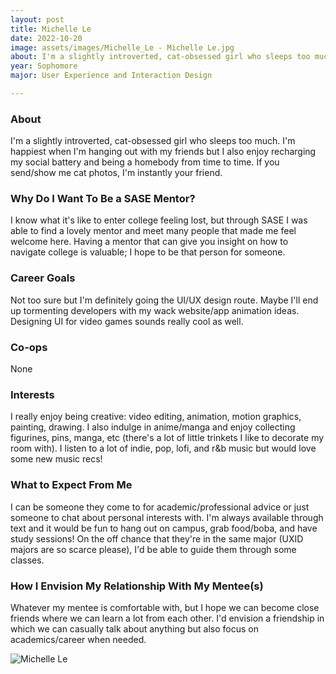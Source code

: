 ```yaml
---
layout: post
title: Michelle Le 
date: 2022-10-20
image: assets/images/Michelle_Le - Michelle Le.jpg
about: I'm a slightly introverted, cat-obsessed girl who sleeps too much. I'm happiest when I'm hanging out with my friends but I also enjoy recharging my social battery and being a homebody from time to time. If you send/show me cat photos, I'm instantly your friend. 
year: Sophomore
major: User Experience and Interaction Design

---
```


### About

I'm a slightly introverted, cat-obsessed girl who sleeps too much. I'm happiest when I'm hanging out with my friends but I also enjoy recharging my social battery and being a homebody from time to time. If you send/show me cat photos, I'm instantly your friend. 

### Why Do I Want To Be a SASE Mentor?

I know what it's like to enter college feeling lost, but through SASE I was able to find a lovely mentor and meet many people that made me feel welcome here. Having a mentor that can give you insight on how to navigate college is valuable; I hope to be that person for someone. 

### Career Goals

Not too sure but I'm definitely going the UI/UX design route. Maybe I'll end up tormenting developers with my wack website/app animation ideas. Designing UI for video games sounds really cool as well. 

### Co-ops

None

### Interests

I really enjoy being creative: video editing, animation, motion graphics, painting, drawing. I also indulge in anime/manga and enjoy collecting figurines, pins, manga, etc (there's a lot of little trinkets I like to decorate my room with). I listen to a lot of indie, pop, lofi, and r&b music but would love some new music recs!

### What to Expect From Me

I can be someone they come to for academic/professional advice or just someone to chat about personal interests with. I'm always available through text and it would be fun to hang out on campus, grab food/boba, and have study sessions! On the off chance that they're in the same major (UXID majors are so scarce please), I'd be able to guide them through some classes. 

### How I Envision My Relationship With My Mentee(s) 

Whatever my mentee is comfortable with, but I hope we can become close friends where we can learn a lot from each other. I'd envision a friendship in which we can casually talk about anything but also focus on academics/career when needed. 

<div class="text-center my-5">
    <img src="https://sase-drexel.github.io/mentorship-2021/assets/images/Michelle_Le - Michelle Le.jpg" alt="Michelle Le" class="rounded post-img" />
</div>

